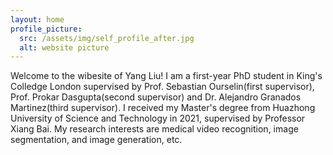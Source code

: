 ```yaml
---
layout: home
profile_picture:
  src: /assets/img/self_profile_after.jpg
  alt: website picture
---
```


<p>
  Welcome to the wibesite of Yang Liu! I am a first-year PhD student in King's Colledge London supervised by Prof. Sebastian Ourselin(first supervisor), Prof. Prokar Dasgupta(second supervisor) and Dr. Alejandro Granados Martinez(third supervisor). I received my Master's degree from Huazhong University of Science and Technology in 2021, supervised by Professor Xiang Bai. My research interests are medical video recognition, image segmentation, and image generation, etc.
</p>

